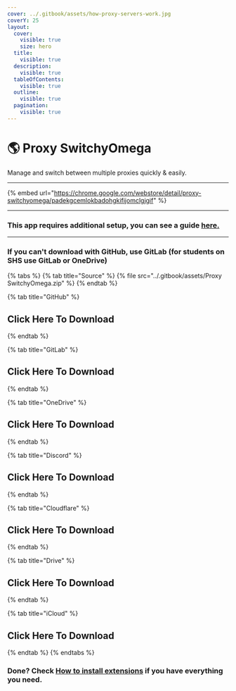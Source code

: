 ```yaml
---
cover: ../.gitbook/assets/how-proxy-servers-work.jpg
coverY: 25
layout:
  cover:
    visible: true
    size: hero
  title:
    visible: true
  description:
    visible: true
  tableOfContents:
    visible: true
  outline:
    visible: true
  pagination:
    visible: true
---
```


# 🌎 Proxy SwitchyOmega

Manage and switch between multiple proxies quickly & easily.

***

{% embed url="https://chrome.google.com/webstore/detail/proxy-switchyomega/padekgcemlokbadohgkifijomclgjgif" %}

***

### This app requires additional setup, you can see a guide [here.](../list-of-proxies-p2p/setup-proxies-on-proxy-switchomega.md)

***

### If you can't download with GitHub, use GitLab (for students on SHS use GitLab or OneDrive)

{% tabs %}
{% tab title="Source" %}
{% file src="../.gitbook/assets/Proxy SwitchyOmega.zip" %}
{% endtab %}

{% tab title="GitHub" %}
## Click Here To Download
{% endtab %}

{% tab title="GitLab" %}
## Click Here To Download
{% endtab %}

{% tab title="OneDrive" %}
## Click Here To Download
{% endtab %}

{% tab title="Discord" %}
## Click Here To Download
{% endtab %}

{% tab title="Cloudflare" %}
## Click Here To Download
{% endtab %}

{% tab title="Drive" %}
## Click Here To Download
{% endtab %}

{% tab title="iCloud" %}
## Click Here To Download
{% endtab %}
{% endtabs %}

### Done? Check [How to install extensions](../how-to-install/how-to-install-extension-on-another-browser.md) if you have everything you need.
